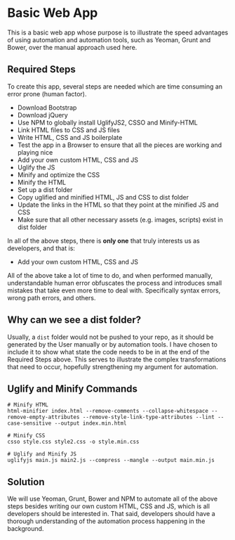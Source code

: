 # Basic Web App

This is a basic web app whose purpose is to illustrate the speed advantages of using automation and automation tools, such as Yeoman, Grunt and Bower, over the manual approach used here.

## Required Steps 

To create this app, several steps are needed which are time consuming an error prone (human factor). 

* Download Bootstrap
* Download jQuery
* Use NPM to globally install UglifyJS2, CSSO and Minify-HTML
* Link HTML files to CSS and JS files
* Write HTML, CSS and JS boilerplate 
* Test the app in a Browser to ensure that all the pieces are working and playing nice
* Add your own custom HTML, CSS and JS 
* Uglify the JS
* Minify and optimize the CSS
* Minify the HTML
* Set up a dist folder
* Copy uglified and minified HTML, JS and CSS to dist folder
* Update the links in the HTML so that they point at the minified JS and CSS
* Make sure that all other necessary assets (e.g. images, scripts) exist in dist folder

In all of the above steps, there is **only one** that truly interests us as developers, and that is:

* Add your own custom HTML, CSS and JS 

All of the above take a lot of time to do, and when performed manually, understandable human error obfuscates the process and introduces small mistakes that take even more time to deal with. Specifically syntax errors, wrong path errors, and others. 

## Why can we see a dist folder?

Usually, a `dist` folder would not be pushed to your repo, as it should be generated by the User manually or by automation tools. I have chosen to include it to show what state the code needs to be in at the end of the Required Steps above. This serves to illustrate the complex transformations that need to occur, hopefully strengthening my argument for automation.   

## Uglify and Minify Commands

    # Minify HTML
    html-minifier index.html --remove-comments --collapse-whitespace --remove-empty-attributes --remove-style-link-type-attributes --lint --case-sensitive --output index.min.html

    # Minify CSS
    csso style.css style2.css -o style.min.css

    # Uglify and Minify JS
    uglifyjs main.js main2.js --compress --mangle --output main.min.js

## Solution

We will use Yeoman, Grunt, Bower and NPM to automate all of the above steps besides writing our own custom HTML, CSS and JS, which is all developers should be interested in. That said, developers should have a thorough understanding of the automation process happening in the background.

